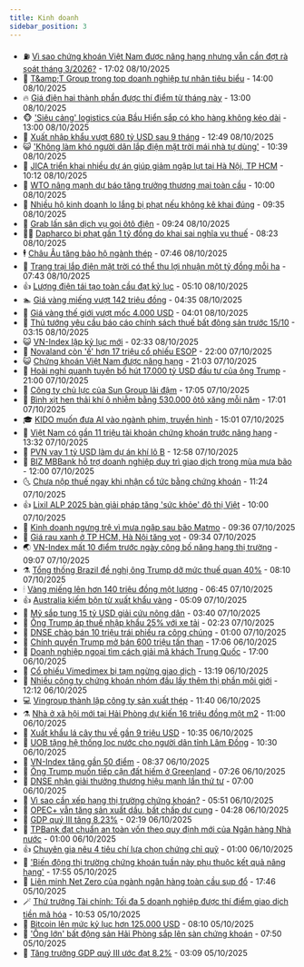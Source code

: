 ```yaml
---
title: Kinh doanh
sidebar_position: 3
---
```


<!-- vnexpress-kinh-doanh:START -->
- ⛽️ [Vì sao chứng khoán Việt Nam được nâng hạng nhưng vẫn cần đợt rà soát tháng 3/2026?](https://vnexpress.net/vi-sao-chung-khoan-viet-nam-duoc-nang-hang-nhung-van-can-dot-ra-soat-thang-3-2026-4948998.html) - 17:02 08/10/2025
- 🐲 [T&amp;amp;T Group trong top doanh nghiệp tư nhân tiêu biểu](https://vnexpress.net/t-t-group-trong-top-doanh-nghiep-tu-nhan-tieu-bieu-4948946.html) - 14:00 08/10/2025
- 🔥 [Giá điện hai thành phần được thí điểm từ tháng này](https://vnexpress.net/gia-dien-hai-thanh-phan-duoc-thi-diem-tu-thang-nay-4948996.html) - 13:00 08/10/2025
- 🐵 [&#39;Siêu cảng&#39; logistics của Bầu Hiển sắp có kho hàng không kéo dài](https://vnexpress.net/sieu-cang-logistics-cua-bau-hien-sap-co-kho-hang-khong-keo-dai-4948970.html) - 13:00 08/10/2025
- 🦅 [Xuất nhập khẩu vượt 680 tỷ USD sau 9 tháng](https://vnexpress.net/xuat-nhap-khau-vuot-680-ty-usd-sau-9-thang-4948988.html) - 12:49 08/10/2025
- 😺 [&#39;Không làm khó người dân lắp điện mặt trời mái nhà tự dùng&#39;](https://vnexpress.net/khong-lam-kho-nguoi-dan-lap-dien-mat-troi-mai-nha-tu-dung-4948954.html) - 10:39 08/10/2025
- 🤩 [JICA triển khai nhiều dự án giúp giảm ngập lụt tại Hà Nội, TP HCM](https://vnexpress.net/jica-trien-khai-nhieu-du-an-giup-giam-ngap-lut-tai-ha-noi-tp-hcm-4948888.html) - 10:12 08/10/2025
- 🌮 [WTO nâng mạnh dự báo tăng trưởng thương mại toàn cầu](https://vnexpress.net/wto-nang-manh-du-bao-tang-truong-thuong-mai-toan-cau-4948801.html) - 10:00 08/10/2025
- 🧰 [Nhiều hộ kinh doanh lo lắng bị phạt nếu không kê khai đúng](https://vnexpress.net/nhieu-ho-kinh-doanh-lo-lang-bi-phat-neu-khong-ke-khai-dung-4948793.html) - 09:35 08/10/2025
- 🤔 [Grab lấn sân dịch vụ gọi ôtô điện](https://vnexpress.net/grab-lan-san-dich-vu-goi-oto-dien-4948850.html) - 09:24 08/10/2025
- 🧑‍💻 [Dapharco bị phạt gần 1 tỷ đồng do khai sai nghĩa vụ thuế](https://vnexpress.net/dapharco-bi-phat-gan-1-ty-dong-do-khai-sai-nghia-vu-thue-4948791.html) - 08:23 08/10/2025
- 🕴 [Châu Âu tăng bảo hộ ngành thép](https://vnexpress.net/chau-au-tang-bao-ho-nganh-thep-4948677.html) - 07:46 08/10/2025
- 🦩 [Trang trại lắp điện mặt trời có thể thu lợi nhuận một tỷ đồng mỗi ha](https://vnexpress.net/trang-trai-lap-dien-mat-troi-co-the-thu-loi-nhuan-mot-ty-dong-moi-ha-4948767.html) - 07:43 08/10/2025
- 👍 [Lượng điện tái tạo toàn cầu đạt kỷ lục](https://vnexpress.net/luong-dien-tai-tao-toan-cau-dat-ky-luc-4948573.html) - 05:10 08/10/2025
- 🏊 [Giá vàng miếng vượt 142 triệu đồng](https://vnexpress.net/gia-vang-mieng-vuot-142-trieu-dong-4948702.html) - 04:35 08/10/2025
- 🤡 [Giá vàng thế giới vượt mốc 4.000 USD](https://vnexpress.net/gia-vang-the-gioi-vuot-moc-4-000-usd-4948642.html) - 04:01 08/10/2025
- 👀 [Thủ tướng yêu cầu báo cáo chính sách thuế bất động sản trước 15/10](https://vnexpress.net/thu-tuong-yeu-cau-bao-cao-chinh-sach-thue-bat-dong-san-truoc-15-10-4948600.html) - 03:15 08/10/2025
- 😺 [VN-Index lập kỷ lục mới](https://vnexpress.net/chung-khoan-tang-manh-sau-tin-nang-hang-4948603-tong-thuat.html) - 02:33 08/10/2025
- 🦣 [Novaland còn &#39;ế&#39; hơn 17 triệu cổ phiếu ESOP](https://vnexpress.net/novaland-con-e-hon-17-trieu-co-phieu-esop-4948507.html) - 22:00 07/10/2025
- 😺 [Chứng khoán Việt Nam được nâng hạng](https://vnexpress.net/chung-khoan-viet-nam-duoc-nang-hang-4948538.html) - 21:03 07/10/2025
- 💼 [Hoài nghi quanh tuyên bố hút 17.000 tỷ USD đầu tư của ông Trump](https://vnexpress.net/hoai-nghi-quanh-tuyen-bo-hut-17-000-ty-usd-dau-tu-cua-ong-trump-4948337.html) - 21:00 07/10/2025
- 🤗 [Công ty chủ lực của Sun Group lãi đậm](https://vnexpress.net/cong-ty-chu-luc-cua-sun-group-lai-dam-4948485.html) - 17:05 07/10/2025
- 👀 [Bình xịt hen thải khí ô nhiễm bằng 530.000 ôtô xăng mỗi năm](https://vnexpress.net/binh-xit-hen-thai-khi-o-nhiem-bang-530-000-oto-xang-moi-nam-4948172.html) - 17:01 07/10/2025
- 🎓 [KIDO muốn đưa AI vào ngành phim, truyền hình](https://vnexpress.net/kido-muon-dua-ai-vao-nganh-phim-truyen-hinh-4948505.html) - 15:01 07/10/2025
- 🗽 [Việt Nam có gần 11 triệu tài khoản chứng khoán trước nâng hạng](https://vnexpress.net/viet-nam-co-gan-11-trieu-tai-khoan-chung-khoan-truoc-nang-hang-4948490.html) - 13:32 07/10/2025
- 🚀 [PVN vay 1 tỷ USD làm dự án khí lô B](https://vnexpress.net/pvn-vay-1-ty-usd-lam-du-an-khi-lo-b-4948473.html) - 12:58 07/10/2025
- 🤗 [BIZ MBBank hỗ trợ doanh nghiệp duy trì giao dịch trong mùa mưa bão](https://vnexpress.net/biz-mbbank-ho-tro-doanh-nghiep-duy-tri-giao-dich-trong-mua-mua-bao-4948472.html) - 12:00 07/10/2025
- 🌜 [Chưa nộp thuế ngay khi nhận cổ tức bằng chứng khoán](https://vnexpress.net/chua-nop-thue-ngay-khi-nhan-co-tuc-bang-chung-khoan-4948467.html) - 11:24 07/10/2025
- 👍 [Lixil ALP 2025 bàn giải pháp tăng &#39;sức khỏe&#39; đô thị Việt](https://vnexpress.net/lixil-alp-2025-ban-giai-phap-tang-suc-khoe-do-thi-viet-4948359.html) - 10:00 07/10/2025
- 🤖 [Kinh doanh ngưng trệ vì mưa ngập sau bão Matmo](https://vnexpress.net/kinh-doanh-ngung-tre-vi-mua-ngap-sau-bao-matmo-4948275.html) - 09:36 07/10/2025
- 🫣 [Giá rau xanh ở TP HCM, Hà Nội tăng vọt](https://vnexpress.net/gia-rau-xanh-o-tp-hcm-ha-noi-tang-vot-4948228.html) - 09:34 07/10/2025
- 🌏 [VN-Index mất 10 điểm trước ngày công bố nâng hạng thị trường](https://vnexpress.net/vn-index-mat-10-diem-truoc-ngay-cong-bo-nang-hang-thi-truong-4948372.html) - 09:07 07/10/2025
- ⚗️ [Tổng thống Brazil đề nghị ông Trump dỡ mức thuế quan 40%](https://vnexpress.net/tong-thong-brazil-de-nghi-ong-trump-do-muc-thue-quan-40-4948258.html) - 08:10 07/10/2025
- 🕯 [Vàng miếng lên hơn 140 triệu đồng một lượng](https://vnexpress.net/gia-vang-moi-nhat-hom-nay-ngay-7-10-4948270.html) - 06:45 07/10/2025
- 👍 [Australia kiếm bộn từ xuất khẩu vàng](https://vnexpress.net/australia-kiem-bon-tu-xuat-khau-vang-4948094.html) - 05:09 07/10/2025
- 🤠 [Mỹ sắp tung 15 tỷ USD giải cứu nông dân](https://vnexpress.net/my-sap-tung-15-ty-usd-giai-cuu-nong-dan-4948096.html) - 03:40 07/10/2025
- 🌊 [Ông Trump áp thuế nhập khẩu 25% với xe tải](https://vnexpress.net/ong-trump-ap-thue-nhap-khau-25-voi-xe-tai-4948090.html) - 02:23 07/10/2025
- 🌈 [DNSE chào bán 10 triệu trái phiếu ra công chúng](https://vnexpress.net/dnse-chao-ban-10-trieu-trai-phieu-ra-cong-chung-4947987.html) - 01:00 07/10/2025
- 🥳 [Chính quyền Trump mở bán 600 triệu tấn than](https://vnexpress.net/chinh-quyen-trump-mo-ban-600-trieu-tan-than-4947984.html) - 17:06 06/10/2025
- 🐻 [Doanh nghiệp ngoại tìm cách giải mã khách Trung Quốc](https://vnexpress.net/doanh-nghiep-ngoai-tim-cach-giai-ma-khach-trung-quoc-4947780.html) - 17:00 06/10/2025
- 💫 [Cổ phiếu Vimedimex bị tạm ngừng giao dịch](https://vnexpress.net/co-phieu-vimedimex-bi-tam-ngung-giao-dich-4947945.html) - 13:19 06/10/2025
- 🤩 [Nhiều công ty chứng khoán nhóm đầu lấy thêm thị phần môi giới](https://vnexpress.net/nhieu-cong-ty-chung-khoan-nhom-dau-lay-them-thi-phan-moi-gioi-4948012.html) - 12:12 06/10/2025
- 💻 [Vingroup thành lập công ty sản xuất thép](https://vnexpress.net/vingroup-thanh-lap-cong-ty-san-xuat-thep-4947980.html) - 11:40 06/10/2025
- ⚗️ [Nhà ở xã hội mới tại Hải Phòng dự kiến 16 triệu đồng một m2](https://vnexpress.net/nha-o-xa-hoi-moi-tai-hai-phong-du-kien-16-trieu-dong-mot-m2-4947876.html) - 11:00 06/10/2025
- 🌈 [Xuất khẩu lá cây thu về gần 9 triệu USD](https://vnexpress.net/xuat-khau-la-cay-thu-ve-gan-9-trieu-usd-4947798.html) - 10:35 06/10/2025
- 🌝 [UOB tặng hệ thống lọc nước cho người dân tỉnh Lâm Đồng](https://vnexpress.net/uob-tang-he-thong-loc-nuoc-cho-nguoi-dan-tinh-lam-dong-4947939.html) - 10:30 06/10/2025
- 🥸 [VN-Index tăng gần 50 điểm](https://vnexpress.net/vn-index-tang-gan-50-diem-4947877.html) - 08:37 06/10/2025
- 🦆 [Ông Trump muốn tiếp cận đất hiếm ở Greenland](https://vnexpress.net/ong-trump-muon-tiep-can-dat-hiem-o-greenland-4947811.html) - 07:26 06/10/2025
- 🌋 [DNSE nhận giải thưởng thương hiệu mạnh lần thứ tư](https://vnexpress.net/dnse-nhan-giai-thuong-thuong-hieu-manh-lan-thu-tu-4947823.html) - 07:00 06/10/2025
- 🦍 [Vì sao cần xếp hạng thị trường chứng khoán?](https://vnexpress.net/vi-sao-can-xep-hang-thi-truong-chung-khoan-4943929.html) - 05:51 06/10/2025
- 🤔 [OPEC+ vẫn tăng sản xuất dầu, bất chấp dư cung](https://vnexpress.net/opec-van-tang-san-xuat-dau-bat-chap-du-cung-4947687.html) - 04:28 06/10/2025
- 🧰 [GDP quý III tăng 8,23%](https://vnexpress.net/gdp-quy-iii-tang-8-23-4947650.html) - 02:19 06/10/2025
- 🌝 [TPBank đạt chuẩn an toàn vốn theo quy định mới của Ngân hàng Nhà nước](https://vnexpress.net/tpbank-dat-chuan-an-toan-von-theo-quy-dinh-moi-cua-ngan-hang-nha-nuoc-4947450.html) - 01:00 06/10/2025
- 👍 [Chuyên gia nêu 4 tiêu chí lựa chọn chứng chỉ quỹ](https://vnexpress.net/chuyen-gia-neu-4-tieu-chi-lua-chon-chung-chi-quy-4947445.html) - 01:00 06/10/2025
- 🗽 [&#39;Biến động thị trường chứng khoán tuần này phụ thuộc kết quả nâng hạng&#39;](https://vnexpress.net/bien-dong-thi-truong-chung-khoan-tuan-nay-phu-thuoc-ket-qua-nang-hang-4947520.html) - 17:55 05/10/2025
- 🐎 [Liên minh Net Zero của ngành ngân hàng toàn cầu sụp đổ](https://vnexpress.net/lien-minh-net-zero-cua-nganh-ngan-hang-toan-cau-sup-do-4947400.html) - 17:46 05/10/2025
- 🪄 [Thứ trưởng Tài chính: Tối đa 5 doanh nghiệp được thí điểm giao dịch tiền mã hóa](https://vnexpress.net/thu-truong-tai-chinh-toi-da-5-doanh-nghiep-duoc-thi-diem-giao-dich-tien-ma-hoa-4947529.html) - 10:53 05/10/2025
- 🎊 [Bitcoin lên mức kỷ lục hơn 125.000 USD](https://vnexpress.net/bitcoin-len-muc-ky-luc-hon-125-000-usd-4947490.html) - 08:10 05/10/2025
- 🗽 [&#39;Ông lớn&#39; bất động sản Hải Phòng sắp lên sàn chứng khoán](https://vnexpress.net/ong-lon-bat-dong-san-hai-phong-sap-len-san-chung-khoan-4947435.html) - 07:50 05/10/2025
- 🦩 [Tăng trưởng GDP quý III ước đạt 8,2%](https://vnexpress.net/tang-truong-gdp-quy-iii-uoc-dat-8-2-4947428.html) - 03:09 05/10/2025<!-- vnexpress-kinh-doanh:END -->
